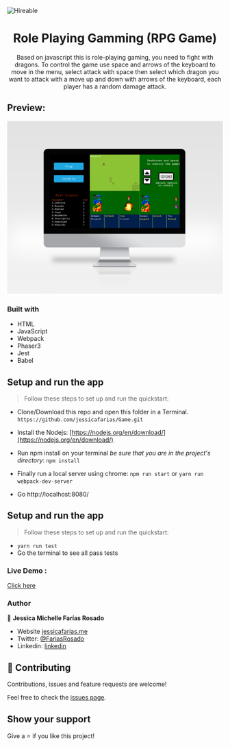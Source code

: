 ![Hireable](https://cdn.rawgit.com/hiendv/hireable/master/styles/default/yes.svg)

  <h1 align="center">Role Playing Gamming (RPG Game)</h1>

  <p align="center">
    Based on javascript this is role-playing gaming, you need to fight with dragons.
    To control the game use space and arrows of the keyboard to move in the menu, select attack with space then select which dragon you want to attack with a move up and down with arrows of the keyboard, each player has a random damage attack.
  </p>

## Preview:
![screenshot](./build/assets/computer.png)

### Built with

- HTML
- JavaScript
- Webpack
- Phaser3
- Jest
- Babel

## Setup and run the app

> Follow these steps to set up and run the quickstart:
  - Clone/Download this repo and open this folder in a Terminal.
    `https://github.com/jessicafarias/Game.git`
  - Install the Nodejs:
  [https://nodejs.org/en/download/](https://nodejs.org/en/download/)

  - Run npm install on your terminal *be sure that you are in the project's directory*:
  `npm install`
  - Finally run a local server using chrome:
  `npm run start` or `yarn run webpack-dev-server`
  - Go http://localhost:8080/

## Setup and run the app
> Follow these steps to set up and run the quickstart:
  - `yarn run test`
  - Go the terminal to see all pass tests

### Live Demo :

[Click here](https://eloquent-volhard-65590d.netlify.app/)

### Author

👤 **Jessica Michelle Farías Rosado**

- Website [jessicafarias.me](http://jessicafarias.me/)
- Twitter: [@FariasRosado](https://twitter.com/FariasRosado)
- Linkedin: [linkedin](https://www.linkedin.com/in/jessica-michelle-farias-rosado/)

## 🤝 Contributing

Contributions, issues and feature requests are welcome!

Feel free to check the [issues page](https://github.com/jessicafarias/Game/issues).

## Show your support

Give a ⭐️ if you like this project!